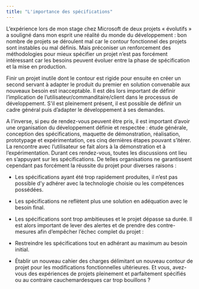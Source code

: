 ```yaml
---
title: "L'importance des spécifications"
---
```


L’expérience lors de mon stage chez Microsoft de deux projets
«&nbsp;évolutifs&nbsp;» a souligné dans mon esprit une réalité du monde du
développement&nbsp;: bon nombre de projets se déroulent mal car le contour
fonctionnel des projets sont instables ou mal définis. Mais préconiser un
renforcement des méthodologies pour mieux spécifier un projet n’est pas
forcément intéressant car les besoins peuvent évoluer entre la phase de
spécification et la mise en production.

Finir un projet inutile dont le contour est rigide pour ensuite en créer un
second servant à adapter le produit du premier en solution convenable aux
nouveaux besoin est inacceptable. Il est dès lors important de définir
l’implication de l’utilisateur/commanditaire/client dans le processus de
développement. S'il est pleinement présent, il est possible de définir un cadre
général puis d’adapter le développement à ses demandes.

A l’inverse, si peu de rendez-vous peuvent être pris, il est important d’avoir
une organisation du développement définie et respectée&nbsp;: étude générale,
conception des spécifications, maquette de démonstration, réalisation,
prototypage et expérimentation, ces cinq dernières étapes pouvant s’itérer. La
rencontre avec l’utilisateur se fait alors à la démonstration et à
l’expérimentation. Durant ces rendez-vous, toutes les discussions ont lieu en
s’appuyant sur les spécifications. De telles organisations ne garantissent
cependant pas forcément la réussite du projet pour diverses raisons&nbsp;:

-   Les spécifications ayant été trop rapidement produites, il n’est pas
    possible d’y adhérer avec la technologie choisie ou les compétences
    possédées.
-   Les spécifications ne reflètent plus une solution en adéquation avec le
    besoin final.
-   Les spécifications sont trop ambitieuses et le projet dépasse sa durée. Il
    est alors important de lever des alertes et de prendre des contre-mesures
    afin d’empêcher l’échec complet du projet&nbsp;:

-   Restreindre les spécifications tout en adhérant au maximum au besoin
    initial.
-   Établir un nouveau cahier des charges délimitant un nouveau contour de
    projet pour les modifications fonctionnelles ultérieures. Et vous, avez-vous
    des expériences de projets pleinement et parfaitement spécifiés ou au
    contraire cauchemardesques car trop bouillons&nbsp;?
